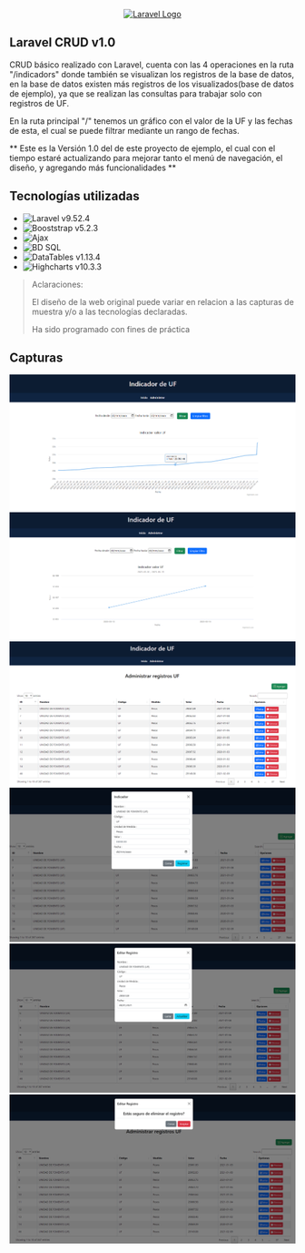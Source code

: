 <p align="center"><a href="https://laravel.com" target="_blank"><img src="https://raw.githubusercontent.com/laravel/art/master/logo-lockup/5%20SVG/2%20CMYK/1%20Full%20Color/laravel-logolockup-cmyk-red.svg" width="400" alt="Laravel Logo"></a></p>

<p align="center">

</p>

## Laravel CRUD v1.0
CRUD básico realizado con Laravel, cuenta con las 4 operaciones en la ruta "/indicadors" donde también se visualizan los registros de la base de datos, en la base de datos existen más registros de los visualizados(base de datos de ejemplo), ya que se realizan las consultas para trabajar solo con registros de UF.

En la ruta principal "/" tenemos un gráfico con el valor de la UF y las fechas de esta, el cual se puede filtrar mediante un rango de fechas.

** Este es la Versión 1.0 del de este proyecto de ejemplo, el cual con el tiempo estaré actualizando para mejorar tanto el menú de navegación, el diseño, y agregando más funcionalidades ** 

## Tecnologías utilizadas
- <img src="https://img.shields.io/badge/Laravel-v9.52.4-red" alt="Laravel v9.52.4">
- <img src="https://img.shields.io/badge/Booststrap-v5.2.3-blueviolet" alt="Booststrap v5.2.3">
- <img src="https://img.shields.io/badge/-Ajax-inactive" alt="Ajax">
- <img src="https://img.shields.io/badge/-BD%20SQL-lightgrey" alt="BD SQL">
- <img src="https://img.shields.io/badge/DataTables%20-v1.13.4-blue" alt="DataTables v1.13.4">
- <img src="https://img.shields.io/badge/Highcharts-v10.3.3-9cf" alt="Highcharts v10.3.3">

> Aclaraciones:
>
> El diseño de la web original puede variar en relacion a las capturas de muestra y/o a las tecnologías declaradas.
>
> Ha sido programado con fines de práctica 
>

## Capturas
![Imagen del proyecto](https://github.com/DavidVidal-DelRio/referencias-proyectos/blob/master/laravel-crud/Home.PNG)
![Imagen del proyecto](https://github.com/DavidVidal-DelRio/referencias-proyectos/blob/master/laravel-crud/Home2.PNG)
![Imagen del proyecto](https://github.com/DavidVidal-DelRio/referencias-proyectos/blob/master/laravel-crud/indicadors.PNG)
![Imagen del proyecto](https://github.com/DavidVidal-DelRio/referencias-proyectos/blob/master/laravel-crud/crear.PNG)
![Imagen del proyecto](https://github.com/DavidVidal-DelRio/referencias-proyectos/blob/master/laravel-crud/editar.PNG)
![Imagen del proyecto](https://github.com/DavidVidal-DelRio/referencias-proyectos/blob/master/laravel-crud/eliminar.PNG)
